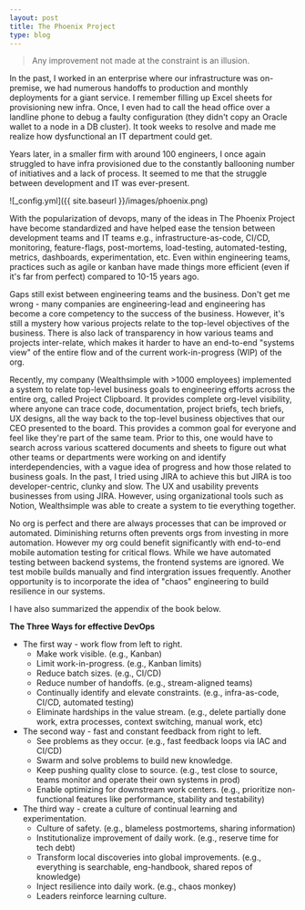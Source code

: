 ```yaml
---
layout: post
title: The Phoenix Project
type: blog
---
```

> Any improvement not made at the constraint is an illusion.

In the past, I worked in an enterprise where our infrastructure was on-premise, we had numerous handoffs to production and monthly deployments for a giant service. I remember filling up Excel sheets for provisioning new infra. Once, I even had to call the head office over a landline phone to debug a faulty configuration (they didn't copy an Oracle wallet to a node in a DB cluster). It took weeks to resolve and made me realize how dysfunctional an IT department could get. 

Years later, in a smaller firm with around 100 engineers, I once again struggled to have infra provisioned due to the constantly ballooning number of initiatives and a lack of process. It seemed to me that the struggle between development and IT was ever-present.

![_config.yml]({{ site.baseurl }}/images/phoenix.png)

With the popularization of devops, many of the ideas in The Phoenix Project have become standardized and have helped ease the tension between development teams and IT teams e.g., infrastructure-as-code, CI/CD, monitoring, feature-flags, post-mortems, load-testing, automated-testing, metrics, dashboards, experimentation, etc. Even within engineering teams, practices such as agile or kanban have made things more efficient (even if it's far from perfect) compared to 10-15 years ago.

Gaps still exist between engineering teams and the business. Don't get me wrong - many companies are engineering-lead and engineering has become a core competency to the success of the business. However, it's still a mystery how various projects relate to the top-level objectives of the business. There is also lack of transparency in how various teams and projects inter-relate, which makes it harder to have an end-to-end "systems view" of the entire flow and of the current work-in-progress (WIP) of the org.

Recently, my company (Wealthsimple with >1000 employees) implemented a system to relate top-level business goals to engineering efforts across the entire org, called Project Clipboard. It provides complete org-level visibility, where anyone can trace code, documentation, project briefs, tech briefs, UX designs, all the way back to the top-level business objectives that our CEO presented to the board. This provides a common goal for everyone and feel like they're part of the same team. Prior to this, one would have to search across various scattered documents and sheets to figure out what other teams or departments were working on and identify interdependencies, with a vague idea of progress and how those related to business goals. In the past, I tried using JIRA to achieve this but JIRA is too developer-centric, clunky and slow. The UX and usability prevents businesses from using JIRA. However, using organizational tools such as Notion, Wealthsimple was able to create a system to tie everything together.

No org is perfect and there are always processes that can be improved or automated. Diminishing returns often prevents orgs from investing in more automation. However my org could benefit significantly with end-to-end mobile automation testing for critical flows. While we have automated testing between backend systems, the frontend systems are ignored. We test mobile builds manually and find intergration issues frequently. Another opportunity is to incorporate the idea of "chaos" engineering to build resilience in our systems.

I have also summarized the appendix of the book below.

**The Three Ways for effective DevOps**
* The first way - work flow from left to right.
  * Make work visible. (e.g., Kanban)
  * Limit work-in-progress. (e.g., Kanban limits)
  * Reduce batch sizes. (e.g., CI/CD)
  * Reduce number of handoffs. (e.g., stream-aligned teams)
  * Continually identify and elevate constraints. (e.g., infra-as-code, CI/CD, automated testing)
  * Eliminate hardships in the value stream. (e.g., delete partially done work, extra processes, context switching, manual work, etc)
* The second way - fast and constant feedback from right to left.
  * See problems as they occur. (e.g., fast feedback loops via IAC and CI/CD)
  * Swarm and solve problems to build new knowledge.
  * Keep pushing quality close to source. (e.g., test close to source, teams monitor and operate their own systems in prod)
  * Enable optimizing for downstream work centers. (e.g., prioritize non-functional features like performance, stability and testability)
* The third way - create a culture of continual learning and experimentation.
  * Culture of safety. (e.g., blameless postmortems, sharing information)
  * Institutionalize improvement of daily work. (e.g., reserve time for tech debt)
  * Transform local discoveries into global improvements. (e.g., everything is searchable, eng-handbook, shared repos of knowledge)
  * Inject resilience into daily work. (e.g., chaos monkey)
  * Leaders reinforce learning culture.